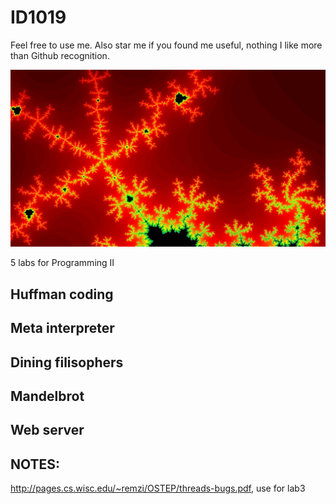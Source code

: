 # ID1019

Feel free to use me. Also star me if you found me useful, nothing I like more than Github recognition.

![alt tag](https://raw.githubusercontent.com/OscarMelin/ID1019/1f97de9545520f4b702f6dcd4fea490c1523b777/Mandelbrot/example.jpg)

5 labs for Programming II

## Huffman coding

## Meta interpreter

## Dining filisophers

## Mandelbrot

## Web server



## NOTES:

http://pages.cs.wisc.edu/~remzi/OSTEP/threads-bugs.pdf, use for lab3

